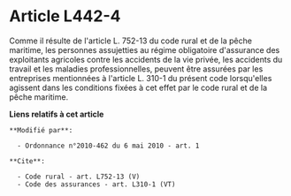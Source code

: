 # Article L442-4

Comme il résulte de l'article L. 752-13 du code rural et de la pêche maritime, les personnes assujetties au régime
obligatoire d'assurance des exploitants agricoles contre les accidents de la vie privée, les accidents du travail et les
maladies professionnelles, peuvent être assurées par les entreprises mentionnées à l'article L. 310-1 du présent code
lorsqu'elles agissent dans les conditions fixées à cet effet par le code rural et de la pêche maritime.

**Liens relatifs à cet article**

	**Modifié par**:

	  - Ordonnance n°2010-462 du 6 mai 2010 - art. 1

	**Cite**:

	  - Code rural - art. L752-13 (V)
	  - Code des assurances - art. L310-1 (VT)
